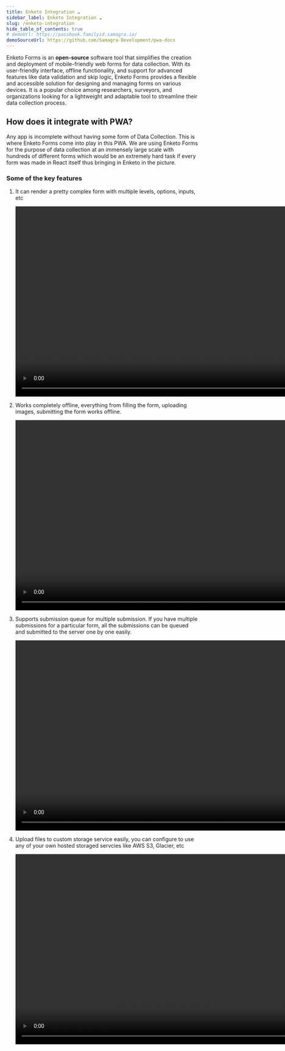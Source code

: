 ```yaml
---
title: Enketo Integration ☁️
sidebar_label: Enketo Integration ☁️
slug: /enketo-integration
hide_table_of_contents: true
# demoUrl: https://passbook.familyid.samagra.io/
demoSourceUrl: https://github.com/Samagra-Development/pwa-docs
---
```


<head>
  <title>Enketo Integration ☁️</title>
  <meta name="description" />
</head>

Enketo Forms is an <b>open-source</b> software tool that simplifies the creation and deployment of mobile-friendly web forms for data collection. With its user-friendly interface, offline functionality, and support for advanced features like data validation and skip logic, Enketo Forms provides a flexible and accessible solution for designing and managing forms on various devices. It is a popular choice among researchers, surveyors, and organizations looking for a lightweight and adaptable tool to streamline their data collection process.

## How does it integrate with PWA?
Any app is incomplete without having some form of Data Collection. This is where Enketo Forms come into play in this PWA. We are using Enketo Forms for the purpose of data collection at an immensely large scale with hundreds of different forms which would be an extremely hard task if every form was made in React itself thus bringing in Enketo in the picture.

### Some of the key features

1. It can render a pretty complex form with multiple levels, options, inputs, etc

    <video height='500' controls autoplay >
      <source src="/assets/enketo-1.mp4" type="video/mp4" />
    </video>

2. Works completely offline, everything from filling the form, uploading images, submitting the form works offline.

    <video height='500' controls autoplay >
      <source src="/assets/enketo-3.mp4" type="video/mp4" />
    </video>

3. Supports submission queue for multiple submission. If you have multiple submissions for a particular form, all the submissions can be queued and submitted to the server one by one easily.

    <video height='500' controls autoplay >
      <source src="/assets/enketo-4.mp4" type="video/mp4" />
    </video>

4. Upload files to custom storage service easily, you can configure to use any of your own hosted storaged servcies like AWS S3, Glacier, etc

    <video height='500' controls autoplay >
      <source src="/assets/enketo-5.mp4" type="video/mp4" />
    </video>